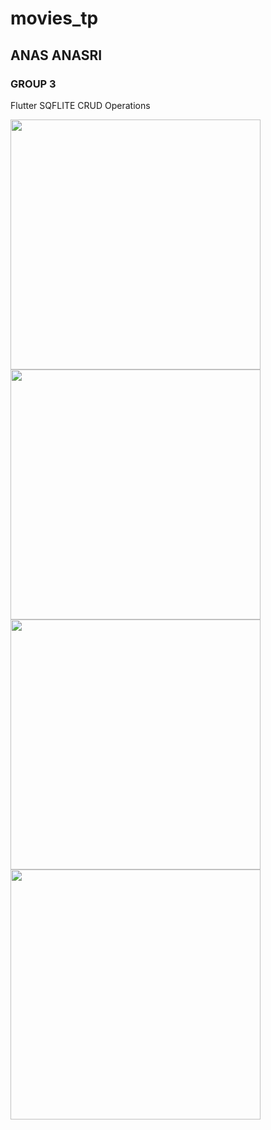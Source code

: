 # movies_tp
## ANAS ANASRI
### GROUP 3

Flutter SQFLITE CRUD Operations

<p float="left">
  <img src="app/src/main/res/screens/img1.jpg" width="400" />
  <img src="app/src/main/res/screens/img2.jpg" width="400" />
  <img src="app/src/main/res/screens/img3.jpg" width="400" />
  <img src="app/src/main/res/screens/img4.jpg" width="400" />
</p>
